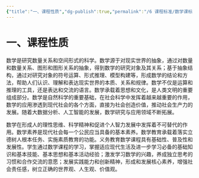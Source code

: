 ```yaml
---
{"title":"一、课程性质","dg-publish":true,"permalink":"/6 课程标准/数学课标/1 课程性质/","dgPassFrontmatter":true,"noteIcon":""}
---
```



# 一、课程性质

数学是研究数量关系和空间形式的科学。数学源于对现实世界的抽象，通过对数量和数量关系、图形和图形关系的抽象，得到数学的研究对象及其关系；基于抽象结构，通过对研究对象的符号运算、形式推理、模型构建等，形成数学的结论和方法，帮助人们认识、理解和表达现实世界的本质、关系和规律。数学不仅是运算和推理的工具，还是表达和交流的语言。数学承载着思想和文化，是人类文明的重要组成部分。数学是自然科学的重要基础，在社会科学中发挥着越来越重要的作用，数学的应用渗透到现代社会的各个方面，直接为社会创造价值，推动社会生产力的发展。随着大数据分析、人工智能的发展，数学研究与应用领域不断拓展。

数学在形成人的理性思维、科学精神和促进个人智力发展中发挥着不可替代的作用。数学素养是现代社会每一个公民应当具备的基本素养。数学教育承载着落实立德树人根本任务、实施素质教育的功能。义务教育数学课程具有基础性、普及性和发展性。学生通过数学课程的学习，掌握适应现代生活及进一步学习必备的基础知识和基本技能、基本思想和基本活动经验；激发学习数学的兴趣，养成独立思考的习惯和合作交流的意愿；发展实践能力和创新精神，形成和发展核心素养，增强社会责任感，树立正确的世界观、人生观、价值观。